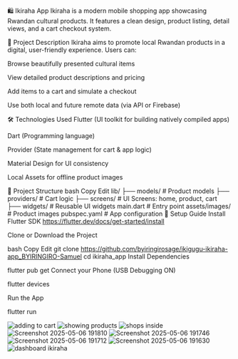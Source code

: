 🛍️ Ikiraha App
Ikiraha is a modern mobile shopping app showcasing Rwandan cultural products. It features a clean design, product listing, detail views, and a cart checkout system.

📱 Project Description
Ikiraha aims to promote local Rwandan products in a digital, user-friendly experience. Users can:

Browse beautifully presented cultural items

View detailed product descriptions and pricing

Add items to a cart and simulate a checkout

Use both local and future remote data (via API or Firebase)

🛠️ Technologies Used
Flutter (UI toolkit for building natively compiled apps)

Dart (Programming language)

Provider (State management for cart & app logic)

Material Design for UI consistency

Local Assets for offline product images

🧰 Project Structure
bash
Copy
Edit
lib/
├── models/            # Product models
├── providers/         # Cart logic
├── screens/           # UI Screens: home, product, cart
├── widgets/           # Reusable UI widgets
main.dart              # Entry point
assets/images/         # Product images
pubspec.yaml           # App configuration
🚀 Setup Guide
Install Flutter SDK
https://flutter.dev/docs/get-started/install

Clone or Download the Project

bash
Copy
Edit
git clone https://github.com/byiringirosage/ikigugu-ikiraha-app_BYIRINGIRO-Samuel
cd ikiraha_app
Install Dependencies

flutter pub get
Connect your Phone (USB Debugging ON)

flutter devices

Run the App

flutter run

![adding to cart](https://github.com/user-attachments/assets/f9a0f655-517a-481f-b739-4ff08bc1158d)
![showing products](https://github.com/user-attachments/assets/66cc00a5-9bc1-46bd-b485-952e5d064fbd)
![shops inside](https://github.com/user-attachments/assets/f09028fb-82fa-4d44-a15c-ae027e069f65)
![Screenshot 2025-05-06 191810](https://github.com/user-attachments/assets/c1b740fd-fecd-4b1f-bf9c-6c08d91651f7)
![Screenshot 2025-05-06 191746](https://github.com/user-attachments/assets/ec5f5deb-e3cc-43be-9749-54c07a7f864f)
![Screenshot 2025-05-06 191712](https://github.com/user-attachments/assets/bc9c661e-d16d-4333-8cab-ab1a3d6588b5)
![Screenshot 2025-05-06 191630](https://github.com/user-attachments/assets/c1247707-6427-41d2-8e79-fe21705cf8ee)
![dashboard ikiraha](https://github.com/user-attachments/assets/fb358a8f-50b5-48c3-b08c-5d8fb1d32161)


